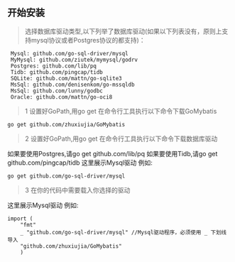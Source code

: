 ## 开始安装
> 选择数据库驱动类型,以下列举了数据库驱动(如果以下列表没有，原则上支持mysql协议或者Postgres协议的都支持)：

```
 Mysql: github.com/go-sql-driver/mysql
 MyMysql: github.com/ziutek/mymysql/godrv
 Postgres: github.com/lib/pq
 Tidb: github.com/pingcap/tidb
 SQLite: github.com/mattn/go-sqlite3
 MsSql: github.com/denisenkom/go-mssqldb
 MsSql: github.com/lunny/godbc
 Oracle: github.com/mattn/go-oci8
 ```
> 1 设置好GoPath,用go get 在命令行工具执行以下命令下载GoMybatis

```
go get github.com/zhuxiujia/GoMybatis
```
> 2 设置好GoPath,用go get 在命令行工具执行以下命令下载数据库驱动

如果要使用Postgres,请go get github.com/lib/pq
如果要使用Tidb,请go get github.com/pingcap/tidb
这里展示Mysql驱动 例如:
```
go get github.com/go-sql-driver/mysql
```
> 3 在你的代码中需要载入你选择的驱动

这里展示Mysql驱动 例如:
```
import (
	"fmt"
	_ "github.com/go-sql-driver/mysql" //Mysql驱动程序，必须使用 _ 下划线导入
	"github.com/zhuxiujia/GoMybatis"
	)
```